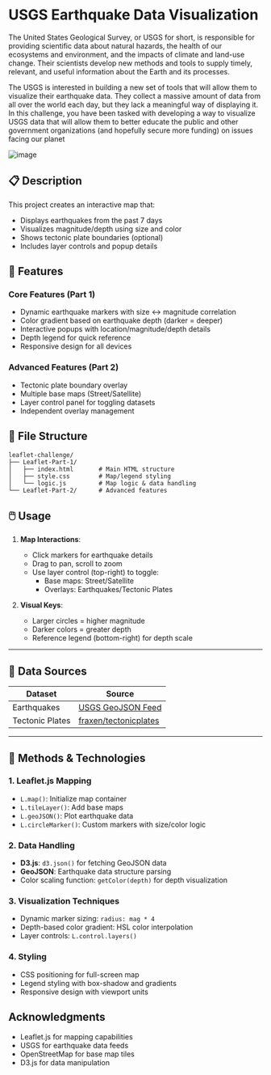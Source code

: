# USGS Earthquake Data Visualization

The United States Geological Survey, or USGS for short, is responsible for providing scientific data about natural hazards, the health of our ecosystems and environment, and the impacts of climate and land-use change. Their scientists develop new methods and tools to supply timely, relevant, and useful information about the Earth and its processes.

The USGS is interested in building a new set of tools that will allow them to visualize their earthquake data. They collect a massive amount of data from all over the world each day, but they lack a meaningful way of displaying it. In this challenge, you have been tasked with developing a way to visualize USGS data that will allow them to better educate the public and other government organizations (and hopefully secure more funding) on issues facing our planet

![image](https://github.com/user-attachments/assets/c41c63a1-0ad4-420d-84dd-b79cbfd7f7a6)


## 📋 Description

This project creates an interactive map that:
- Displays earthquakes from the past 7 days
- Visualizes magnitude/depth using size and color
- Shows tectonic plate boundaries (optional)
- Includes layer controls and popup details


## 🚀 Features

### Core Features (Part 1)
- Dynamic earthquake markers with size ↔ magnitude correlation
- Color gradient based on earthquake depth (darker = deeper)
- Interactive popups with location/magnitude/depth details
- Depth legend for quick reference
- Responsive design for all devices

### Advanced Features (Part 2)
- Tectonic plate boundary overlay
- Multiple base maps (Street/Satellite)
- Layer control panel for toggling datasets
- Independent overlay management


## 📁 File Structure

```
leaflet-challenge/
├── Leaflet-Part-1/
│   ├── index.html       # Main HTML structure
│   ├── style.css        # Map/legend styling
│   └── logic.js         # Map logic & data handling
└── Leaflet-Part-2/      # Advanced features
```

## 🖱️ Usage

1. **Map Interactions**:
   - Click markers for earthquake details
   - Drag to pan, scroll to zoom
   - Use layer control (top-right) to toggle:
     - Base maps: Street/Satellite
     - Overlays: Earthquakes/Tectonic Plates

2. **Visual Keys**:
   - Larger circles = higher magnitude
   - Darker colors = greater depth
   - Reference legend (bottom-right) for depth scale

---

## 📡 Data Sources

| Dataset | Source |
|---------|--------|
| Earthquakes | [USGS GeoJSON Feed](https://earthquake.usgs.gov/earthquakes/feed/v1.0/geojson.php) |
| Tectonic Plates | [fraxen/tectonicplates](https://github.com/fraxen/tectonicplates) |

---

## 🔧 Methods & Technologies

### 1. Leaflet.js Mapping
- `L.map()`: Initialize map container
- `L.tileLayer()`: Add base maps
- `L.geoJSON()`: Plot earthquake data
- `L.circleMarker()`: Custom markers with size/color logic

### 2. Data Handling
- **D3.js**: `d3.json()` for fetching GeoJSON data
- **GeoJSON**: Earthquake data structure parsing
- Color scaling function: `getColor(depth)` for depth visualization

### 3. Visualization Techniques
- Dynamic marker sizing: `radius: mag * 4`
- Depth-based color gradient: HSL color interpolation
- Layer controls: `L.control.layers()`

### 4. Styling
- CSS positioning for full-screen map
- Legend styling with box-shadow and gradients
- Responsive design with viewport units


##  Acknowledgments

- Leaflet.js for mapping capabilities
- USGS for earthquake data feeds
- OpenStreetMap for base map tiles
- D3.js for data manipulation
